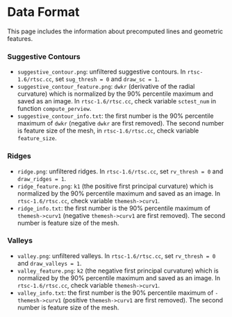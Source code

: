 # Data Format

This page includes the information about precomputed lines and geometric features.

### Suggestive Contours
- `suggestive_contour.png`: unfiltered suggestive contours. In `rtsc-1.6/rtsc.cc`, set `sug_thresh = 0` and `draw_sc = 1`.
- `suggestive_contour_feature.png`: `dwkr` (derivative of the radial curvature) which is normalized by the 90% percentile maximum and saved as an image. In `rtsc-1.6/rtsc.cc`, check variable `sctest_num` in function `compute_perview`.
- `suggestive_contour_info.txt`: the first number is the 90% percentile maximum of `dwkr` (negative `dwkr` are first removed). The second number is feature size of the mesh, in `rtsc-1.6/rtsc.cc`, check variable `feature_size`.

### Ridges
- `ridge.png`: unfiltered ridges. In `rtsc-1.6/rtsc.cc`, set `rv_thresh = 0` and `draw_ridges = 1`.
- `ridge_feature.png`: `k1` (the positive first principal curvature) which is normalized by the 90% percentile maximum and saved as an image. In `rtsc-1.6/rtsc.cc`, check variable `themesh->curv1`.
- `ridge_info.txt`: the first number is the 90% percentile maximum of `themesh->curv1` (negative `themesh->curv1` are first removed). The second number is feature size of the mesh.

### Valleys
- `valley.png`: unfiltered valleys. In `rtsc-1.6/rtsc.cc`, set `rv_thresh = 0` and `draw_valleys = 1`.
- `valley_feature.png`: `k2` (the negative first principal curvature) which is normalized by the 90% percentile maximum and saved as an image. In `rtsc-1.6/rtsc.cc`, check variable `themesh->curv1`.
- `valley_info.txt`: the first number is the 90% percentile maximum of `-themesh->curv1` (positive `themesh->curv1` are first removed). The second number is feature size of the mesh.